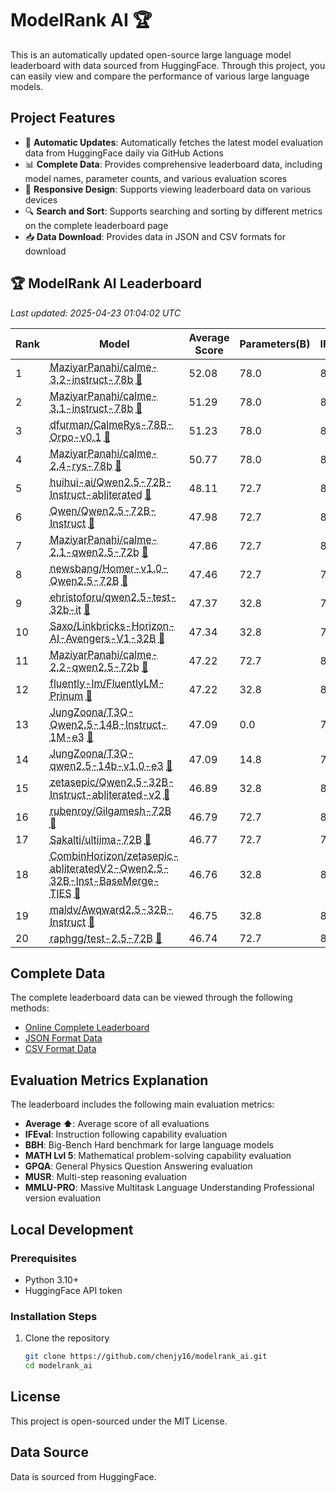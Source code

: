 # ModelRank AI 🏆

This is an automatically updated open-source large language model leaderboard with data sourced from HuggingFace. Through this project, you can easily view and compare the performance of various large language models.

## Project Features

- 🔄 **Automatic Updates**: Automatically fetches the latest model evaluation data from HuggingFace daily via GitHub Actions
- 📊 **Complete Data**: Provides comprehensive leaderboard data, including model names, parameter counts, and various evaluation scores
- 📱 **Responsive Design**: Supports viewing leaderboard data on various devices
- 🔍 **Search and Sort**: Supports searching and sorting by different metrics on the complete leaderboard page
- 📥 **Data Download**: Provides data in JSON and CSV formats for download

## 🏆 ModelRank AI Leaderboard

*Last updated: 2025-04-23 01:04:02 UTC*

| Rank | Model | Average Score | Parameters(B) | IFEval | BBH | MATH | GPQA | MUSR | MMLU-PRO |
| --- | --- | --- | --- | --- | --- | --- | --- | --- | --- |
| 1 | [<a target="_blank" href="https://huggingface.co/MaziyarPanahi/calme-3.2-instruct-78b" style="color: var(--link-text-color); text-decoration: underline;text-decoration-style: dotted;">MaziyarPanahi/calme-3.2-instruct-78b</a>  <a target="_blank" href="https://huggingface.co/datasets/open-llm-leaderboard/MaziyarPanahi__calme-3.2-instruct-78b-details" style="color: var(--link-text-color); text-decoration: underline;text-decoration-style: dotted;">📑</a>](https://huggingface.co/MaziyarPanahi/calme-3.2-instruct-78b) | 52.08 | 78.0 | 80.63 | 62.61 | 40.33 | 20.36 | 38.53 | 70.03 |
| 2 | [<a target="_blank" href="https://huggingface.co/MaziyarPanahi/calme-3.1-instruct-78b" style="color: var(--link-text-color); text-decoration: underline;text-decoration-style: dotted;">MaziyarPanahi/calme-3.1-instruct-78b</a>  <a target="_blank" href="https://huggingface.co/datasets/open-llm-leaderboard/MaziyarPanahi__calme-3.1-instruct-78b-details" style="color: var(--link-text-color); text-decoration: underline;text-decoration-style: dotted;">📑</a>](https://huggingface.co/MaziyarPanahi/calme-3.1-instruct-78b) | 51.29 | 78.0 | 81.36 | 62.41 | 39.27 | 19.46 | 36.50 | 68.72 |
| 3 | [<a target="_blank" href="https://huggingface.co/dfurman/CalmeRys-78B-Orpo-v0.1" style="color: var(--link-text-color); text-decoration: underline;text-decoration-style: dotted;">dfurman/CalmeRys-78B-Orpo-v0.1</a>  <a target="_blank" href="https://huggingface.co/datasets/open-llm-leaderboard/dfurman__CalmeRys-78B-Orpo-v0.1-details" style="color: var(--link-text-color); text-decoration: underline;text-decoration-style: dotted;">📑</a>](https://huggingface.co/dfurman/CalmeRys-78B-Orpo-v0.1) | 51.23 | 78.0 | 81.63 | 61.92 | 40.63 | 20.02 | 36.37 | 66.80 |
| 4 | [<a target="_blank" href="https://huggingface.co/MaziyarPanahi/calme-2.4-rys-78b" style="color: var(--link-text-color); text-decoration: underline;text-decoration-style: dotted;">MaziyarPanahi/calme-2.4-rys-78b</a>  <a target="_blank" href="https://huggingface.co/datasets/open-llm-leaderboard/MaziyarPanahi__calme-2.4-rys-78b-details" style="color: var(--link-text-color); text-decoration: underline;text-decoration-style: dotted;">📑</a>](https://huggingface.co/MaziyarPanahi/calme-2.4-rys-78b) | 50.77 | 78.0 | 80.11 | 62.16 | 40.71 | 20.36 | 34.57 | 66.69 |
| 5 | [<a target="_blank" href="https://huggingface.co/huihui-ai/Qwen2.5-72B-Instruct-abliterated" style="color: var(--link-text-color); text-decoration: underline;text-decoration-style: dotted;">huihui-ai/Qwen2.5-72B-Instruct-abliterated</a>  <a target="_blank" href="https://huggingface.co/datasets/open-llm-leaderboard/huihui-ai__Qwen2.5-72B-Instruct-abliterated-details" style="color: var(--link-text-color); text-decoration: underline;text-decoration-style: dotted;">📑</a>](https://huggingface.co/huihui-ai/Qwen2.5-72B-Instruct-abliterated) | 48.11 | 72.7 | 85.93 | 60.49 | 60.12 | 19.35 | 12.34 | 50.41 |
| 6 | [<a target="_blank" href="https://huggingface.co/Qwen/Qwen2.5-72B-Instruct" style="color: var(--link-text-color); text-decoration: underline;text-decoration-style: dotted;">Qwen/Qwen2.5-72B-Instruct</a>  <a target="_blank" href="https://huggingface.co/datasets/open-llm-leaderboard/Qwen__Qwen2.5-72B-Instruct-details" style="color: var(--link-text-color); text-decoration: underline;text-decoration-style: dotted;">📑</a>](https://huggingface.co/Qwen/Qwen2.5-72B-Instruct) | 47.98 | 72.7 | 86.38 | 61.87 | 59.82 | 16.67 | 11.74 | 51.40 |
| 7 | [<a target="_blank" href="https://huggingface.co/MaziyarPanahi/calme-2.1-qwen2.5-72b" style="color: var(--link-text-color); text-decoration: underline;text-decoration-style: dotted;">MaziyarPanahi/calme-2.1-qwen2.5-72b</a>  <a target="_blank" href="https://huggingface.co/datasets/open-llm-leaderboard/MaziyarPanahi__calme-2.1-qwen2.5-72b-details" style="color: var(--link-text-color); text-decoration: underline;text-decoration-style: dotted;">📑</a>](https://huggingface.co/MaziyarPanahi/calme-2.1-qwen2.5-72b) | 47.86 | 72.7 | 86.62 | 61.66 | 59.14 | 15.10 | 13.30 | 51.32 |
| 8 | [<a target="_blank" href="https://huggingface.co/newsbang/Homer-v1.0-Qwen2.5-72B" style="color: var(--link-text-color); text-decoration: underline;text-decoration-style: dotted;">newsbang/Homer-v1.0-Qwen2.5-72B</a>  <a target="_blank" href="https://huggingface.co/datasets/open-llm-leaderboard/newsbang__Homer-v1.0-Qwen2.5-72B-details" style="color: var(--link-text-color); text-decoration: underline;text-decoration-style: dotted;">📑</a>](https://huggingface.co/newsbang/Homer-v1.0-Qwen2.5-72B) | 47.46 | 72.7 | 76.28 | 62.27 | 49.02 | 22.15 | 17.90 | 57.17 |
| 9 | [<a target="_blank" href="https://huggingface.co/ehristoforu/qwen2.5-test-32b-it" style="color: var(--link-text-color); text-decoration: underline;text-decoration-style: dotted;">ehristoforu/qwen2.5-test-32b-it</a>  <a target="_blank" href="https://huggingface.co/datasets/open-llm-leaderboard/ehristoforu__qwen2.5-test-32b-it-details" style="color: var(--link-text-color); text-decoration: underline;text-decoration-style: dotted;">📑</a>](https://huggingface.co/ehristoforu/qwen2.5-test-32b-it) | 47.37 | 32.8 | 78.89 | 58.28 | 59.74 | 15.21 | 19.13 | 52.95 |
| 10 | [<a target="_blank" href="https://huggingface.co/Saxo/Linkbricks-Horizon-AI-Avengers-V1-32B" style="color: var(--link-text-color); text-decoration: underline;text-decoration-style: dotted;">Saxo/Linkbricks-Horizon-AI-Avengers-V1-32B</a>  <a target="_blank" href="https://huggingface.co/datasets/open-llm-leaderboard/Saxo__Linkbricks-Horizon-AI-Avengers-V1-32B-details" style="color: var(--link-text-color); text-decoration: underline;text-decoration-style: dotted;">📑</a>](https://huggingface.co/Saxo/Linkbricks-Horizon-AI-Avengers-V1-32B) | 47.34 | 32.8 | 79.72 | 57.63 | 60.27 | 14.99 | 18.16 | 53.25 |
| 11 | [<a target="_blank" href="https://huggingface.co/MaziyarPanahi/calme-2.2-qwen2.5-72b" style="color: var(--link-text-color); text-decoration: underline;text-decoration-style: dotted;">MaziyarPanahi/calme-2.2-qwen2.5-72b</a>  <a target="_blank" href="https://huggingface.co/datasets/open-llm-leaderboard/MaziyarPanahi__calme-2.2-qwen2.5-72b-details" style="color: var(--link-text-color); text-decoration: underline;text-decoration-style: dotted;">📑</a>](https://huggingface.co/MaziyarPanahi/calme-2.2-qwen2.5-72b) | 47.22 | 72.7 | 84.77 | 61.80 | 58.91 | 14.54 | 12.02 | 51.31 |
| 12 | [<a target="_blank" href="https://huggingface.co/fluently-lm/FluentlyLM-Prinum" style="color: var(--link-text-color); text-decoration: underline;text-decoration-style: dotted;">fluently-lm/FluentlyLM-Prinum</a>  <a target="_blank" href="https://huggingface.co/datasets/open-llm-leaderboard/fluently-lm__FluentlyLM-Prinum-details" style="color: var(--link-text-color); text-decoration: underline;text-decoration-style: dotted;">📑</a>](https://huggingface.co/fluently-lm/FluentlyLM-Prinum) | 47.22 | 32.8 | 80.90 | 59.48 | 54.00 | 18.23 | 17.26 | 53.42 |
| 13 | [<a target="_blank" href="https://huggingface.co/JungZoona/T3Q-Qwen2.5-14B-Instruct-1M-e3" style="color: var(--link-text-color); text-decoration: underline;text-decoration-style: dotted;">JungZoona/T3Q-Qwen2.5-14B-Instruct-1M-e3</a>  <a target="_blank" href="https://huggingface.co/datasets/open-llm-leaderboard/JungZoona__T3Q-Qwen2.5-14B-Instruct-1M-e3-details" style="color: var(--link-text-color); text-decoration: underline;text-decoration-style: dotted;">📑</a>](https://huggingface.co/JungZoona/T3Q-Qwen2.5-14B-Instruct-1M-e3) | 47.09 | 0.0 | 73.24 | 65.47 | 28.63 | 22.26 | 38.69 | 54.27 |
| 14 | [<a target="_blank" href="https://huggingface.co/JungZoona/T3Q-qwen2.5-14b-v1.0-e3" style="color: var(--link-text-color); text-decoration: underline;text-decoration-style: dotted;">JungZoona/T3Q-qwen2.5-14b-v1.0-e3</a>  <a target="_blank" href="https://huggingface.co/datasets/open-llm-leaderboard/JungZoona__T3Q-qwen2.5-14b-v1.0-e3-details" style="color: var(--link-text-color); text-decoration: underline;text-decoration-style: dotted;">📑</a>](https://huggingface.co/JungZoona/T3Q-qwen2.5-14b-v1.0-e3) | 47.09 | 14.8 | 73.24 | 65.47 | 28.63 | 22.26 | 38.69 | 54.27 |
| 15 | [<a target="_blank" href="https://huggingface.co/zetasepic/Qwen2.5-32B-Instruct-abliterated-v2" style="color: var(--link-text-color); text-decoration: underline;text-decoration-style: dotted;">zetasepic/Qwen2.5-32B-Instruct-abliterated-v2</a>  <a target="_blank" href="https://huggingface.co/datasets/open-llm-leaderboard/zetasepic__Qwen2.5-32B-Instruct-abliterated-v2-details" style="color: var(--link-text-color); text-decoration: underline;text-decoration-style: dotted;">📑</a>](https://huggingface.co/zetasepic/Qwen2.5-32B-Instruct-abliterated-v2) | 46.89 | 32.8 | 83.34 | 56.53 | 59.52 | 15.66 | 14.93 | 51.35 |
| 16 | [<a target="_blank" href="https://huggingface.co/rubenroy/Gilgamesh-72B" style="color: var(--link-text-color); text-decoration: underline;text-decoration-style: dotted;">rubenroy/Gilgamesh-72B</a>  <a target="_blank" href="https://huggingface.co/datasets/open-llm-leaderboard/rubenroy__Gilgamesh-72B-details" style="color: var(--link-text-color); text-decoration: underline;text-decoration-style: dotted;">📑</a>](https://huggingface.co/rubenroy/Gilgamesh-72B) | 46.79 | 72.7 | 84.86 | 61.84 | 43.81 | 19.24 | 17.66 | 53.36 |
| 17 | [<a target="_blank" href="https://huggingface.co/Sakalti/ultiima-72B" style="color: var(--link-text-color); text-decoration: underline;text-decoration-style: dotted;">Sakalti/ultiima-72B</a>  <a target="_blank" href="https://huggingface.co/datasets/open-llm-leaderboard/Sakalti__ultiima-72B-details" style="color: var(--link-text-color); text-decoration: underline;text-decoration-style: dotted;">📑</a>](https://huggingface.co/Sakalti/ultiima-72B) | 46.77 | 72.7 | 71.40 | 61.10 | 53.55 | 21.92 | 18.12 | 54.51 |
| 18 | [<a target="_blank" href="https://huggingface.co/CombinHorizon/zetasepic-abliteratedV2-Qwen2.5-32B-Inst-BaseMerge-TIES" style="color: var(--link-text-color); text-decoration: underline;text-decoration-style: dotted;">CombinHorizon/zetasepic-abliteratedV2-Qwen2.5-32B-Inst-BaseMerge-TIES</a>  <a target="_blank" href="https://huggingface.co/datasets/open-llm-leaderboard/CombinHorizon__zetasepic-abliteratedV2-Qwen2.5-32B-Inst-BaseMerge-TIES-details" style="color: var(--link-text-color); text-decoration: underline;text-decoration-style: dotted;">📑</a>](https://huggingface.co/CombinHorizon/zetasepic-abliteratedV2-Qwen2.5-32B-Inst-BaseMerge-TIES) | 46.76 | 32.8 | 83.28 | 56.83 | 58.53 | 15.66 | 14.22 | 52.05 |
| 19 | [<a target="_blank" href="https://huggingface.co/maldv/Awqward2.5-32B-Instruct" style="color: var(--link-text-color); text-decoration: underline;text-decoration-style: dotted;">maldv/Awqward2.5-32B-Instruct</a>  <a target="_blank" href="https://huggingface.co/datasets/open-llm-leaderboard/maldv__Awqward2.5-32B-Instruct-details" style="color: var(--link-text-color); text-decoration: underline;text-decoration-style: dotted;">📑</a>](https://huggingface.co/maldv/Awqward2.5-32B-Instruct) | 46.75 | 32.8 | 82.55 | 57.21 | 62.31 | 12.08 | 13.87 | 52.48 |
| 20 | [<a target="_blank" href="https://huggingface.co/raphgg/test-2.5-72B" style="color: var(--link-text-color); text-decoration: underline;text-decoration-style: dotted;">raphgg/test-2.5-72B</a>  <a target="_blank" href="https://huggingface.co/datasets/open-llm-leaderboard/raphgg__test-2.5-72B-details" style="color: var(--link-text-color); text-decoration: underline;text-decoration-style: dotted;">📑</a>](https://huggingface.co/raphgg/test-2.5-72B) | 46.74 | 72.7 | 84.37 | 62.15 | 41.09 | 18.57 | 20.52 | 53.74 |


## Complete Data

The complete leaderboard data can be viewed through the following methods:

- [Online Complete Leaderboard](https://chenjy16.github.io/modelrank_ai/)
- [JSON Format Data](https://chenjy16.github.io/modelrank_ai/leaderboard.json)
- [CSV Format Data](https://chenjy16.github.io/modelrank_ai/leaderboard.csv)

## Evaluation Metrics Explanation

The leaderboard includes the following main evaluation metrics:

- **Average ⬆️**: Average score of all evaluations
- **IFEval**: Instruction following capability evaluation
- **BBH**: Big-Bench Hard benchmark for large language models
- **MATH Lvl 5**: Mathematical problem-solving capability evaluation
- **GPQA**: General Physics Question Answering evaluation
- **MUSR**: Multi-step reasoning evaluation
- **MMLU-PRO**: Massive Multitask Language Understanding Professional version evaluation

## Local Development

### Prerequisites

- Python 3.10+
- HuggingFace API token

### Installation Steps

1. Clone the repository
   ```bash
   git clone https://github.com/chenjy16/modelrank_ai.git
   cd modelrank_ai
   ```




## License

This project is open-sourced under the MIT License.

## Data Source

Data is sourced from HuggingFace.
